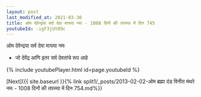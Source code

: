 ```yaml
---
layout: post
last_modified_at: 2021-03-30
title: ओम देवेन्द्रया सर्व देवा मायया नमः - 1008 दिनों की तपस्या में दिन 745
youtubeId: -igF3jUt09c
---
```

 
 
 ओम देवेन्द्रया सर्व देवा मायया नमः  
 
 -  जो देवेंद्र आणि इतर सर्व देवतांचे रूप आहे 
 
  
 
  
 
 
 
 
 
 


{% include youtubePlayer.html id=page.youtubeId %}
 
[Next]({{ site.baseurl }}{% link  split1/_posts/2013-02-02-ओम ब्रह्मा दंड विनीत मंथरे नमः - 1008 दिनों की तपस्या में दिन 754.md%})
 
